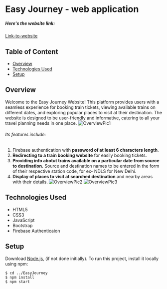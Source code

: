 # Easy Journey - web application
##### Here's the website link:
[Link-to-website](https://sakshi04agrawal.github.io/EasyJourney/)

## Table of Content
* [Overview](#overview)
* [Technologies Used](#technologies-used)
* [Setup](#setup)

## Overview
Welcome to the Easy Journey Website! This platform provides users with a seamless experience for booking train tickets, viewing available trains on different dates, and exploring popular places to visit at their destination. The website is designed to be user-friendly and informative, catering to all your travel planning needs in one place.
  ![OverviewPic1](https://github.com/sakshi04agrawal/EasyJourney/assets/146064685/33cc30ca-899e-40f2-b223-371410a6a778)

###### Its features include:
1. Firebase authentication with **password of at least 6 characters length**.
1. **Redirecting to a train booking website** for easily booking tickets.
2. **Providing info abotut trains available on a particular date from source to destination.**
  Source and destination names to be entered in the form of their respective station code, for ex- NDLS for New Delhi.
3. **Display of places to visit at searched destination** and nearby areas with their details.
   ![OverviewPic2](https://github.com/sakshi04agrawal/EasyJourney/assets/146064685/7997cc72-2a4a-4d4a-8d28-e7be15913ad3)
   ![OverviewPic3](https://github.com/sakshi04agrawal/EasyJourney/assets/146064685/73963696-0ab1-4ac5-82d8-6ae256699e97)

## Technologies Used
* HTML5
* CSS3
* JavaScript
* Bootstrap
* Firebase Authenticaion

## Setup
Download [Node.js](https://nodejs.org/en/download/), (if not done initially).
To run this project, install it locally using npm:

```
$ cd ../EasyJourney
$ npm install
$ npm start
```
